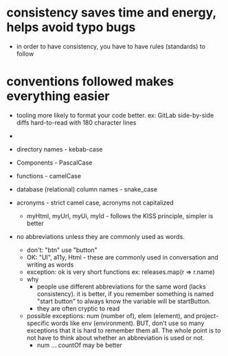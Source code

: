 
# consistency saves time and energy, helps avoid typo bugs
* in order to have consistency, you have to have rules (standards) to follow

# conventions followed makes everything easier
* tooling more likely to format your code better. ex: GitLab side-by-side diffs hard-to-read with 180 character lines
* 

* directory names - kebab-case
* Components - PascalCase
* functions - camelCase
* database (relational) column names - snake_case
* acronyms - strict camel case, acronyms not capitalized
  * myHtml, myUrl, myUi, myId - follows the KISS principle, simpler is better
* no abbreviations unless they are commonly used as words. 
  * don't: "btn" use "button"
  * OK: "UI", a11y, Html - these are commonly used in conversation and writing as words
  * exception: ok is very short functions ex: releases.map(r => r.name)
  * why
    * people use different abbreviations for the same word (lacks consistency). it is better, if you remember something is named "start button" to always know the variable will be startButton. 
    * they are often cryptic to read
  * possible exceptions: num (number of), elem (element), and project-specific words like env (environment). BUT, don't use so many exceptions that it is hard to remember them all. The whole point is to not have to think about whether an abbreviation is used or not.
    * num ... countOf may be better